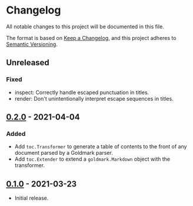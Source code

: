 # Changelog
All notable changes to this project will be documented in this file.

The format is based on [Keep a Changelog](https://keepachangelog.com/en/1.0.0/),
and this project adheres to [Semantic Versioning](https://semver.org/spec/v2.0.0.html).

## Unreleased
### Fixed
- inspect: Correctly handle escaped punctuation in titles.
- render: Don't unintentionally interpret escape sequences in titles.

## [0.2.0] - 2021-04-04
### Added
- Add `toc.Transformer` to generate a table of contents to the front of any
  document parsed by a Goldmark parser.
- Add `toc.Extender` to extend a `goldmark.Markdown` object with the
  transformer.

[0.2.0]: https://github.com/abhinav/goldmark-toc/releases/tag/v0.2.0

## [0.1.0] - 2021-03-23
- Initial release.

[0.1.0]: https://github.com/abhinav/goldmark-toc/releases/tag/v0.1.0
